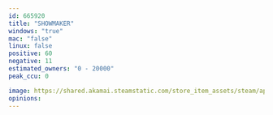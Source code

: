 ```yaml
---
id: 665920
title: "SHOWMAKER"
windows: "true"
mac: "false"
linux: false
positive: 60
negative: 11
estimated_owners: "0 - 20000"
peak_ccu: 0

image: https://shared.akamai.steamstatic.com/store_item_assets/steam/apps/665920/header.jpg?t=1549349417
opinions:
---
```

